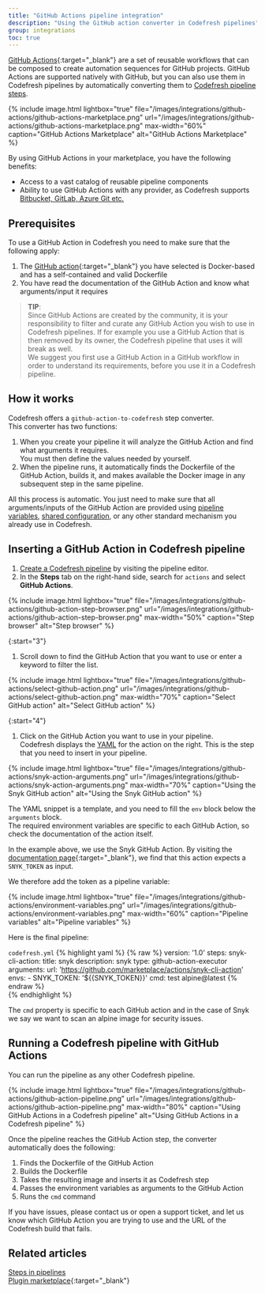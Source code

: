 ```yaml
---
title: "GitHub Actions pipeline integration"
description: "Using the GitHub action converter in Codefresh pipelines"
group: integrations
toc: true
---
```


[GitHub Actions](https://github.com/features/actions){:target="\_blank"} are a set of reusable workflows that can be composed to create automation sequences for GitHub projects. GitHub Actions are supported natively with GitHub, but you can also use them in Codefresh pipelines by automatically converting them to [Codefresh pipeline steps]({{site.baseurl}}/docs/pipelines/steps/).


{% include image.html 
lightbox="true" 
file="/images/integrations/github-actions/github-actions-marketplace.png" 
url="/images/integrations/github-actions/github-actions-marketplace.png"
max-width="60%"
caption="GitHub Actions Marketplace"
alt="GitHub Actions Marketplace"
%}

By using GitHub Actions in your marketplace, you have the following benefits:  
* Access to a vast catalog of reusable pipeline components
* Ability to use GitHub Actions with any provider, as Codefresh supports [Bitbucket, GitLab, Azure Git etc.]({{site.baseurl}}/docs/integrations/git-providers/)


## Prerequisites

To use a GitHub Action in Codefresh you need to make sure that the following apply:

1. The [GitHub action](https://github.com/marketplace?type=actions){:target="\_blank"} you have selected is Docker-based and has a self-contained and valid Dockerfile
1. You have read the documentation of the GitHub Action and know what arguments/input it requires


>**TIP**:  
  Since GitHub Actions are created by the community, it is your responsibility to filter and curate any GitHub Action you wish to use in Codefresh pipelines. If for example you use a GitHub Action that is then removed by its owner, the Codefresh pipeline that uses it will break as well.  
  We suggest you first use a GitHub Action in a GitHub workflow in order to understand its requirements, before you use it in a Codefresh pipeline.

## How it works

Codefresh offers a `github-action-to-codefresh` step converter.  
This converter has two functions:

1. When you create your pipeline it will analyze the GitHub Action and find what arguments it requires.  
  You must then define the values needed by yourself.
1. When the pipeline runs, it automatically finds the Dockerfile of the GitHub Action, builds it, and makes available the Docker image in any subsequent step in the same pipeline.

All this process is automatic. You just need to make sure that all arguments/inputs of the GitHub Action are provided using [pipeline variables]({{site.baseurl}}/docs/pipelines/pipelines/#creating-a-pipeline), [shared configuration]({{site.baseurl}}/docs/pipelines/configuration/shared-configuration/), or any other standard mechanism you already use in Codefresh.

## Inserting a GitHub Action in Codefresh pipeline

1. [Create a Codefresh pipeline]({{site.baseurl}}/docs/pipelines/pipelines/#creating-a-pipeline) by visiting the pipeline editor. 
1. In the **Steps** tab on the right-hand side,  search for `actions` and select **GitHub Actions**.

{% include image.html 
lightbox="true" 
file="/images/integrations/github-actions/github-action-step-browser.png" 
url="/images/integrations/github-actions/github-action-step-browser.png"
max-width="50%"
caption="Step browser"
alt="Step browser"
%}

{:start="3"}
1. Scroll down to find the GitHub Action that you want to use or enter a keyword to filter the list.

{% include image.html 
lightbox="true" 
file="/images/integrations/github-actions/select-github-action.png" 
url="/images/integrations/github-actions/select-github-action.png"
max-width="70%"
caption="Select GitHub action"
alt="Select GitHub action"
%}

{:start="4"}
1. Click on the GitHub Action you want to use in your pipeline.  
   Codefresh displays the [YAML]({{site.baseurl}}/docs/pipelines/what-is-the-codefresh-yaml/) for the action on the right. This is the step that you need to insert in your pipeline. 

{% include image.html 
lightbox="true" 
file="/images/integrations/github-actions/snyk-action-arguments.png" 
url="/images/integrations/github-actions/snyk-action-arguments.png"
max-width="70%"
caption="Using the Snyk GitHub action"
alt="Using the Snyk GitHub action"
%}

  The YAML snippet is a template, and you need to fill the `env` block below the `arguments` block.  
  The required environment variables are specific to each GitHub Action, so check the documentation of the action itself.  
    

  In the example above, we use the Snyk GitHub Action. By visiting the [documentation page](https://github.com/marketplace/actions/snyk-cli-action){:target="\_blank"}, we find that this action expects a `SNYK_TOKEN` as input.

  We therefore add the token as a pipeline variable:

{% include image.html 
lightbox="true" 
file="/images/integrations/github-actions/environment-variables.png" 
url="/images/integrations/github-actions/environment-variables.png"
max-width="60%"
caption="Pipeline variables"
alt="Pipeline variables"
%}

Here is the final pipeline:

`codefresh.yml`
{% highlight yaml %}
{% raw %}
version: '1.0'
steps:
  snyk-cli-action:
    title: snyk
    description: snyk
    type: github-action-executor
    arguments:
      url: 'https://github.com/marketplace/actions/snyk-cli-action'
      envs: 
        - SNYK_TOKEN: '${{SNYK_TOKEN}}'
      cmd: test alpine@latest
{% endraw %}            
{% endhighlight %}

The `cmd` property is specific to each GitHub action and in the case of Snyk we say we want to scan an alpine image for security issues.



## Running a Codefresh pipeline with GitHub Actions


You can run the pipeline as any other Codefresh pipeline.

{% include image.html 
lightbox="true" 
file="/images/integrations/github-actions/github-action-pipeline.png" 
url="/images/integrations/github-actions/github-action-pipeline.png"
max-width="80%"
caption="Using GitHub Actions in a Codefresh pipeline"
alt="Using GitHub Actions in a Codefresh pipeline"
%}


Once the pipeline reaches the GitHub Action step, the converter automatically does the following:

1. Finds the Dockerfile of the GitHub Action
1. Builds the Dockerfile
1. Takes the resulting image and inserts it as Codefresh step
1. Passes the environment variables as arguments to the GitHub Action
1. Runs the `cmd` command

If you have issues, please contact us or open a support ticket, and let us know which GitHub Action you are trying to use and the URL of the Codefresh build that fails.


## Related articles
[Steps in pipelines]({{site.baseurl}}/docs/pipelines/steps/)  
[Plugin marketplace](https://codefresh.io/steps/){:target="\_blank"}  





